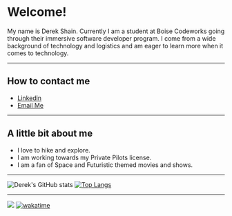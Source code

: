# Welcome! #

My name is Derek Shain. Currently I am a student at Boise Codeworks going through their immersive software developer program. I come from a wide background of technology and logistics and am eager to learn more when it comes to technology. 

---

## How to contact me

* [Linkedin](https://www.linkedin.com/in/derekshain)
* [Email Me](mailto:derek0anthony@gmail.com)
---

## A little bit about me

 * I love to hike and explore.
 * I am working towards my Private Pilots license.
 * I am a fan of Space and Futuristic themed movies and shows. 

---

![Derek's GitHub stats](https://github-readme-stats.vercel.app/api?username=DerekShain&theme=dark&show_icons=true)
[![Top Langs](https://github-readme-stats.vercel.app/api/top-langs/?username=derekshain&theme=dark&hide=css,html)](https://github.com/anuraghazra/github-readme-stats)

<!-- [![willianrod's wakatime stats](https://github-readme-stats.vercel.app/api/wakatime?username=7b1c7220-f93b-4525-9855-4df4f2303fe2&theme=dark&layout=compact)](https://github.com/anuraghazra/github-readme-stats) -->





---

![](https://komarev.com/ghpvc/?username=DerekShain)
[![wakatime](https://wakatime.com/badge/user/7b1c7220-f93b-4525-9855-4df4f2303fe2.svg)](https://wakatime.com/@7b1c7220-f93b-4525-9855-4df4f2303fe2)
